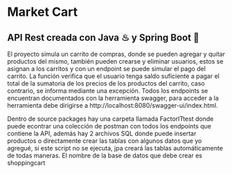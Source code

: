 # Market Cart
## API Rest creada con Java ♨ y Spring Boot 🍃
El proyecto simula un carrito de compras, donde se pueden agregar y quitar productos del mismo, también pueden crearse y eliminar usuarios, estos se asignan a los carritos y con un endpoint se puede simular el pago del carrito. La función verifica que el usuario tenga saldo suficiente a pagar el total de la sumatoria de los precios de los productos del carrito, caso contrario, se informa mediante una excepción. Todos los endpoints se encuentran documentados con la herramienta swagger, para acceder a la herramienta debe dirigirse a http://localhost:8080/swagger-ui/index.html.

Dentro de source packages hay una carpeta llamada FactorITtest donde puede econtrar una colección de postman con todos los endpoints que contiene la API, además hay 2 archivos SQL donde puede insertar productos o directamente crear las tablas con algunos datos que yo agregué, si este script no se ejecuta, jpa creará las tablas automáticamente de todas maneras. El nombre de la base de datos que debe crear  es shoppingcart
